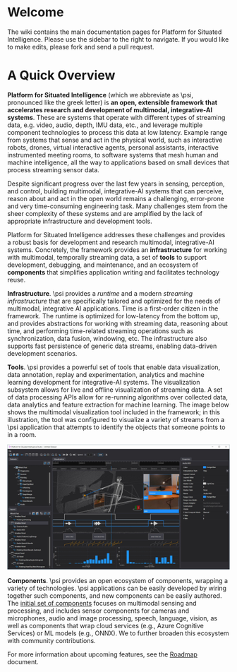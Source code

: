 # Welcome

The wiki contains the main documentation pages for Platform for Situated Intelligence. Please use the sidebar to the right to navigate. If you would like to make edits, please fork and send a pull request.

# A Quick Overview

__Platform for Situated Intelligence__ (which we abbreviate as \\psi, pronounced like the greek letter) is __an open, extensible framework that accelerates research and development of multimodal, integrative-AI systems__. These are systems that operate with different types of streaming data, e.g. video, audio, depth, IMU data, etc., and leverage multiple component technologies to process this data at low latency. Example range from systems that sense and act in the physical world, such as interactive robots, drones, virtual interactive agents, personal assistants, interactive instrumented meeting rooms, to software systems that mesh human and machine intelligence, all the way to applications based on small devices that process streaming sensor data. 

Despite significant progress over the last few years in sensing, perception, and control, building multimodal, integrative-AI systems that can perceive, reason about and act in the open world remains a challenging, error-prone and very time-consuming engineering task. Many challenges stem from the sheer complexity of these systems and are amplified by the lack of appropriate infrastructure and development tools.

Platform for Situated Intelligence addresses these challenges and provides a robust basis for development and research multimodal, integrative-AI systems. Concretely, the framework provides an **infrastructure** for working with multimodal, temporally streaming data, a set of **tools** to support development, debugging, and maintenance, and an ecosystem of **components** that simplifies application writing and facilitates technology reuse. 

**Infrastructure**. \\psi provides a _runtime_ and a modern _streaming infrastructure_ that are specifically tailored and optimized for the needs of multimodal, integrative AI applications. Time is a first-order citizen in the framework. The runtime is optimized for low-latency from the bottom up, and provides abstractions for working with streaming data, reasoning about time, and performing time-related streaming operations such as synchronization, data fusion, windowing, etc. The infrastructure also supports fast persistence of generic data streams, enabling data-driven development scenarios.

**Tools**. \\psi provides a powerful set of tools that enable data visualization, data annotation, replay and experimentation, analytics and machine learning development for integrative-AI systems. The visualization subsystem allows for live and offline visualization of streaming data. A set of data processing APIs allow for re-running algorithms over collected data, data analytics and feature extraction for machine learning. The image below shows the multimodal visualization tool included in the framework; in this illustration, the tool was configured to visualize a variety of streams from a \\psi application that attempts to identify the objects that someone points to in a room.

![Platform for Situated Intelligence Studio](PsiStudio.jpg)

**Components**. \\psi provides an open ecosystem of components, wrapping a variety of technologies. \\psi applications can be easily developed by wiring together such components, and new components can be easily authored. The [initial set of components](List-of-Components) focuses on multimodal sensing and processing, and includes sensor components for cameras and microphones, audio and image processing, speech, language, vision, as well as components that wrap cloud services (e.g., Azure Cognitive Services) or ML models (e.g., ONNX). We to further broaden this ecosystem with community contributions.

For more information about upcoming features, see the [Roadmap](Roadmap) document.
